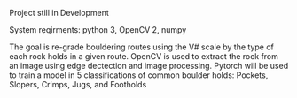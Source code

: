 
Project still in Development

System reqirments: python 3, OpenCV 2, numpy

The goal is re-grade bouldering routes using the V# scale by the type of each rock holds in a given route. OpenCV is used to extract the rock from an image using edge dectection and image processing. 
Pytorch will be used to train a model in 5 classifications of common boulder holds: Pockets, Slopers, Crimps, Jugs, and Footholds
